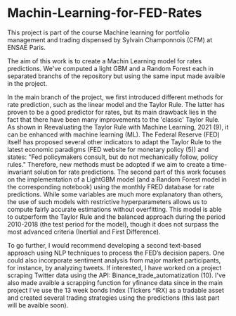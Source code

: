 # Machin-Learning-for-FED-Rates

This project is part of the course Machine learning for portfolio management and trading dispensed by Sylvain Champonnois (CFM) at ENSAE Paris.

The aim of this work is to create a Machin Learning model for rates predictions. We've computed a light GBM and a Random Forest each in separated branchs of the repository but using the same input made avaible in the project.

In the main branch of the project, we first introduced different methods for rate prediction, such as the linear model and the Taylor Rule. The latter has proven to be a good predictor for rates, but its main drawback lies in the fact that there have been many improvements to the 'classic' Taylor Rule. As shown in Reevaluating the Taylor Rule with Machine Learning, 2021 (9), it can be enhanced with machine learning (ML). The Federal Reserve (FED) itself has proposed several other indicators to adapt the Taylor Rule to the latest economic paradigms (FED website for monetary policy (5)) and states: "Fed policymakers consult, but do not mechanically follow, policy rules." Therefore, new methods must be adopted if we aim to create a time-invariant solution for rate predictions.
The second part of this work focuses on the implementation of a LightGBM model (and a Random Forest model in the corresponding notebook) using the monthly FRED database for rate predictions. While some variables are much more explanatory than others, the use of such models with restrictive hyperparameters allows us to compute fairly accurate estimations without overfitting. This model is able to outperform the Taylor Rule and the balanced approach during the period 2010-2018 (the test period for the model), though it does not surpass the most advanced criteria (Inertial and First Difference).

To go further, I would recommend developing a second text-based approach using NLP techniques to process the FED’s decision papers. One could also incorporate sentiment analysis from major market participants, for instance, by analyzing tweets. If interested, I have worked on a project scraping Twitter data using the API: Binance_trade_automatization (10). I've also made avaible a scrapping function for yfinance data since in the main project I've use the 13 week bonds Index (Tickers ^IRX) as a tradable asset and created several trading strategies using the predictions (this last part will be avaible soon). 
